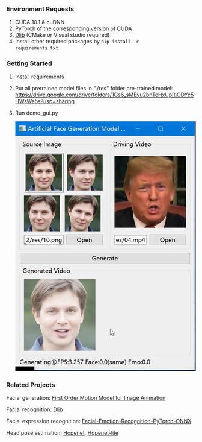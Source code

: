 ### Environment Requests
1. CUDA 10.1 & cuDNN
2. PyTorch of the corresponding version of CUDA
3. [Dlib](http://dlib.net/compile.html) (CMake or Visual studio required)
4. Install other required packages by <code>pip install -r requirements.txt</code>



### Getting Started
1. Install requirements

2. Put all pretrained model files in "./res" folder
    pre-trained model:  https://drive.google.com/drive/folders/1Gs6_sMEyu2bhTeHxUpRiODYc5HWsWe5s?usp=sharing

3. Run demo_gui.py

    ![Screenshot](img/sc_m.png)



### Related Projects

Facial generation:  [First Order Motion Model for Image Animation](https://github.com/AliaksandrSiarohin/first-order-model)

Facial recognition: [Dlib](http://dlib.net/) 

Facial expression recognition: [Facial-Emotion-Recognition-PyTorch-ONNX](https://github.com/shangeth/Facial-Emotion-Recognition-PyTorch-ONNX)

Head pose estimation: [Hopenet](https://github.com/natanielruiz/deep-head-pose), [Hopenet-lite](https://github.com/OverEuro/deep-head-pose-lite)



